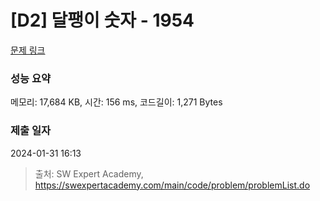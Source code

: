 # [D2] 달팽이 숫자 - 1954 

[문제 링크](https://swexpertacademy.com/main/code/problem/problemDetail.do?contestProbId=AV5PobmqAPoDFAUq) 

### 성능 요약

메모리: 17,684 KB, 시간: 156 ms, 코드길이: 1,271 Bytes

### 제출 일자

2024-01-31 16:13



> 출처: SW Expert Academy, https://swexpertacademy.com/main/code/problem/problemList.do